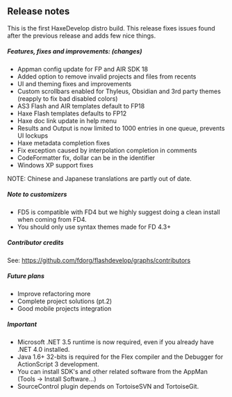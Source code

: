 ## Release notes 

This is the first HaxeDevelop distro build. 
This release fixes issues found after the previous release and adds few nice things.

##### Features, fixes and improvements: (changes)

 * Appman config update for FP and AIR SDK 18
 * Added option to remove invalid projects and files from recents
 * UI and theming fixes and improvements
 * Custom scrollbars enabled for Thyleus, Obsidian and 3rd party themes (reapply to fix bad disabled colors)
 * AS3 Flash and AIR templates default to FP18
 * Haxe Flash templates defaults to FP12
 * Haxe doc link update in help menu
 * Results and Output is now limited to 1000 entries in one queue, prevents UI lockups
 * Haxe metadata completion fixes
 * Fix exception caused by interpolation completion in comments
 * CodeFormatter fix, dollar can be in the identifier
 * Windows XP support fixes

NOTE: Chinese and Japanese translations are partly out of date.

##### Note to customizers

 * FD5 is compatible with FD4 but we highly suggest doing a clean install when coming from FD4.
 * You should only use syntax themes made for FD 4.3+

##### Contributor credits
See: https://github.com/fdorg/flashdevelop/graphs/contributors

##### Future plans

 * Improve refactoring more
 * Complete project solutions (pt.2)
 * Good mobile projects integration
 
##### Important

 * Microsoft .NET 3.5 runtime is now required, even if you already have .NET 4.0 installed.
 * Java 1.6+ 32-bits is required for the Flex compiler and the Debugger for ActionScript 3 development.
 * You can install SDK's and other related software from the AppMan (Tools -> Install Software...)
 * SourceControl plugin depends on TortoiseSVN and TortoiseGit.
